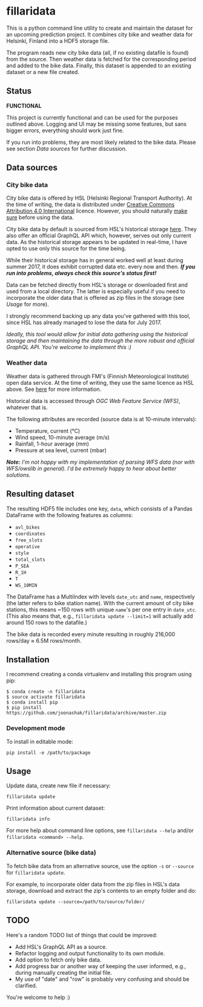 # fillaridata
 
This is a python command line utility to create and maintain the dataset for
an upcoming prediction project. It combines city bike and weather data for 
Helsinki, Finland into a HDF5 storage file.

The program reads new city bike data (all, if no existing datafile is found) 
from the source. Then weather data is fetched for the corresponding period 
and added to the bike data. Finally, this dataset is appended to an existing
dataset or a new file created.

## Status

**FUNCTIONAL**

This project is currently functional and can be used for the purposes 
outlined above. Logging and UI may be missing some features, but sans bigger
errors, everything should work just fine.

If you run into problems, they are most likely related to the bike data. 
Please see section _Data sources_ for further discussion. 

## Data sources

### City bike data

City bike data is offered by HSL (Helsinki Regional Transport Authority). At
the time of writing, the data is distributed under [Creative Commons 
Attribution 4.0 International](https://creativecommons.org/licenses/by/4.0/deed.en)
licence. However, you should naturally [make sure](https://www.hsl.fi/en/opendata)
before using the data.  

City bike data by default is sourced from HSL's historical storage 
[here](http://dev.hsl.fi/tmp/citybikes/). They also offer an official 
GraphQL API which, however, serves out only current data. As the historical 
storage appears to be updated in real-time, I have opted to use only this 
source for the time being.

While their historical storage has in general worked well at least during 
summer 2017, it does exhibit corrupted data etc. every now and then. _**If you 
run into problems, always check this source's status first!**_

Data can be fetched directly from HSL's storage or downloaded first and used
from a local directory. The latter is especially useful if you need to 
incorporate the older data that is offered as zip files in the storage (see 
_Usage_ for more).

I strongly recommend backing up any data you've gathered with this tool, 
since HSL has already managed to lose the data for July 2017.

_Ideally, this tool would allow for initial data gathering using the 
historical storage and then maintaining the data through the more robust and 
official GraphQL API. You're welcome to implement this :)_

### Weather data

Weather data is gathered through FMI's (Finnish Meteorological Institute) 
open data service. At the time of writing, they use the same licence as HSL 
above. See [here](http://en.ilmatieteenlaitos.fi/open-data-licence) for more
information.

Historical data is accessed through _OGC Web Feature Service (WFS)_, whatever
that is.

The following attributes are recorded (source data is at 10-minute intervals):

* Temperature, current (°C)
* Wind speed, 10-minute average (m/s)
* Rainfall, 1-hour average (mm)
* Pressure at sea level, current (mbar)

_**Note:**_ _I'm not happy with my implementation of parsing WFS data (nor 
with WFS/owslib in general). I'd be extremely happy to hear about better 
solutions._

## Resulting dataset

The resulting HDF5 file includes one key, `data`, which consists of a Pandas
DataFrame with the following features as columns:

* `avl_bikes`
* `coordinates`
* `free_slots`
* `operative`
* `style`
* `total_slots` 
* `P_SEA`
* `R_1H`
* `T`
* `WS_10MIN`

The DataFrame has a MultiIndex with levels `date_utc` and `name`, respectively
(the latter refers to bike station name). With the current amount of city 
bike stations, this means ~150 rows with unique `name`'s per one entry in 
`date_utc`. (This also means that, e.g., `fillaridata update --limit=1` will
actually add around 150 rows to the datafile.)
 
The bike data is recorded every minute resulting in roughly 216,000 rows/day
 ≈ 6.5M rows/month. 

## Installation

I recommend creating a conda virtualenv and installing this program using pip:

    $ conda create -n fillaridata
    $ source activate fillaridata
    $ conda install pip
    $ pip install https://github.com/joonashak/fillaridata/archive/master.zip

### Development mode

To install in editable mode:

    pip install -e /path/to/package

## Usage

Update data, create new file if necessary:

    fillaridata update
    
Print information about current dataset:

    fillaridata info

For more help about command line options, see `fillaridata --help` and/or
`fillaridata <command> --help`.

### Alternative source (bike data)

To fetch bike data from an alternative source, use the option `-s` or 
`--source` for `fillaridata update`.

For example, to incorporate older data from the zip files in HSL's data 
storage, download and extract the zip's contents to an empty folder and 
do:

    fillaridata update --source=/path/to/source/folder/

## TODO

Here's a random TODO list of things that could be improved:

* Add HSL's GraphQL API as a source.
* Refactor logging and output functionality to its own module.
* Add option to fetch only bike data.
* Add progress bar or another way of keeping the user informed, e.g., during
 manually creating the initial file.
* My use of "date" and "row" is probably very confusing and should be 
clarified.

You're welcome to help :)
